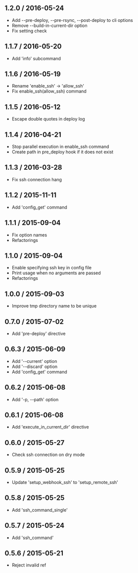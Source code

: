 ## 1.2.0 / 2016-05-24

  * Add --pre-deploy, --pre-rsync, --post-deploy to cli options
  * Remove --build-in-current-dir option
  * Fix setting check

## 1.1.7 / 2016-05-20

  * Add 'info' subcommand

## 1.1.6 / 2016-05-19

  * Rename 'enable_ssh' -> 'allow_ssh'
  * Fix enable_ssh(allow_ssh) command

## 1.1.5 / 2016-05-12

  * Escape double quotes in deploy log

## 1.1.4 / 2016-04-21

  * Stop parallel execution in enable_ssh command
  * Create path in pre_deploy hook if it does not exist

## 1.1.3 / 2016-03-28

  * Fix ssh connection hang

## 1.1.2 / 2015-11-11

  * Add 'config_get' command

## 1.1.1 / 2015-09-04

  * Fix option names
  * Refactorings

## 1.1.0 / 2015-09-04

  * Enable specifying ssh key in config file
  * Print usage when no arguments are passed
  * Refactorings

## 1.0.0 / 2015-09-03

  * Improve tmp directory name to be unique

## 0.7.0 / 2015-07-02

  * Add 'pre-deploy' directive

## 0.6.3 / 2015-06-09

  * Add '--current' option
  * Add '--discard' option
  * Add 'config_get' command

## 0.6.2 / 2015-06-08

  * Add '-p, --path' option

## 0.6.1 / 2015-06-08

  * Add 'execute_in_current_dir' directive

## 0.6.0 / 2015-05-27

  * Check ssh connection on dry mode

## 0.5.9 / 2015-05-25

  * Update 'setup_webhook_ssh' to 'setup_remote_ssh'

## 0.5.8 / 2015-05-25

  * Add 'ssh_command_single'

## 0.5.7 / 2015-05-24

  * Add 'ssh_command'

## 0.5.6 / 2015-05-21

  * Reject invalid ref
